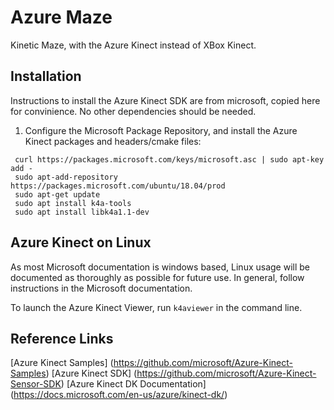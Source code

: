# Azure Maze
Kinetic Maze, with the Azure Kinect instead of XBox Kinect.



## Installation
Instructions to install the Azure Kinect SDK are from microsoft, copied here for convinience. No other dependencies should be needed.

1. Configure the Microsoft Package Repository, and install the Azure Kinect packages and headers/cmake files:
```
 curl https://packages.microsoft.com/keys/microsoft.asc | sudo apt-key add -
 sudo apt-add-repository https://packages.microsoft.com/ubuntu/18.04/prod
 sudo apt-get update
 sudo apt install k4a-tools
 sudo apt install libk4a1.1-dev
```


## Azure Kinect on Linux
As most Microsoft documentation is windows based, Linux usage will be documented as thoroughly as possible for future use. In general, follow instructions in the Microsoft documentation.

To launch the Azure Kinect Viewer, run `k4aviewer` in the command line. 


## Reference Links
[Azure Kinect Samples] (https://github.com/microsoft/Azure-Kinect-Samples)
[Azure Kinect SDK] (https://github.com/microsoft/Azure-Kinect-Sensor-SDK)
[Azure Kinect DK Documentation] (https://docs.microsoft.com/en-us/azure/kinect-dk/)
